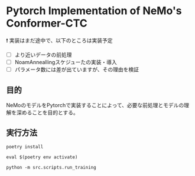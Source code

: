 # Pytorch Implementation of NeMo's Conformer-CTC
❗ 実装はまだ途中で、以下のところは実装予定
- [ ] より近いデータの前処理
- [ ] NoamAnneallingスケジューたの実装・導入
- [ ] パラメータ数には差が出ていますが、その理由を検証

## 目的
NeMoのモデルをPytorchで実装することによって、必要な前処理とモデルの理解を深めることを目的とする。

## 実行方法
```
poetry install
```
```
eval $(poetry env activate)
```
```
python -m src.scripts.run_training
```
